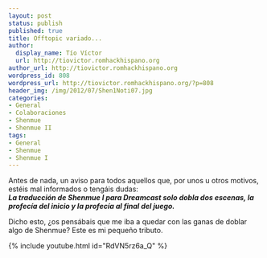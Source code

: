 ```yaml
---
layout: post
status: publish
published: true
title: Offtopic variado...
author:
  display_name: Tío Víctor
  url: http://tiovictor.romhackhispano.org
author_url: http://tiovictor.romhackhispano.org
wordpress_id: 808
wordpress_url: http://tiovictor.romhackhispano.org/?p=808
header_img: /img/2012/07/Shen1Noti07.jpg
categories:
- General
- Colaboraciones
- Shenmue
- Shenmue II
tags:
- General
- Shenmue
- Shenmue I
---
```


Antes de nada, un aviso para todos aquellos que, por unos u otros motivos, 
estéis mal informados o tengáis dudas:  
***La traducción de Shenmue I para Dreamcast solo dobla dos escenas, la 
profecía del inicio y la profecía al final del juego.***

Dicho esto, ¿os pensábais que me iba a quedar con las ganas de doblar algo 
de Shenmue? Este es mi pequeño tributo.

{% include youtube.html id="RdVN5rz6a_Q" %}
